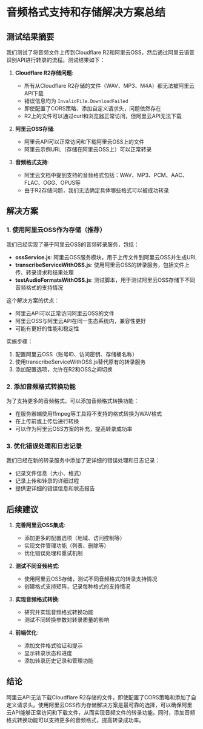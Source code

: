 # 音频格式支持和存储解决方案总结

## 测试结果摘要

我们测试了将音频文件上传到Cloudflare R2和阿里云OSS，然后通过阿里云语音识别API进行转录的流程。测试结果如下：

1. **Cloudflare R2存储问题**:
   - 所有从Cloudflare R2存储的文件（WAV、MP3、M4A）都无法被阿里云API下载
   - 错误信息均为 `InvalidFile.DownloadFailed`
   - 即使配置了CORS策略、添加自定义请求头，问题依然存在
   - R2上的文件可以通过curl和浏览器正常访问，但阿里云API无法下载

2. **阿里云OSS存储**:
   - 阿里云API可以正常访问和下载阿里云OSS上的文件
   - 阿里云示例URL（存储在阿里云OSS上）可以正常转录

3. **音频格式支持**:
   - 阿里云文档中提到支持的音频格式包括：WAV、MP3、PCM、AAC、FLAC、OGG、OPUS等
   - 由于R2存储问题，我们无法确定具体哪些格式可以被成功转录

## 解决方案

### 1. 使用阿里云OSS作为存储（推荐）

我们已经实现了基于阿里云OSS的音频转录服务，包括：

- **ossService.js**: 阿里云OSS服务模块，用于上传文件到阿里云OSS并生成URL
- **transcribeServiceWithOSS.js**: 使用阿里云OSS的转录服务，包括文件上传、转录请求和结果处理
- **testAudioFormatsWithOSS.js**: 测试脚本，用于测试阿里云OSS存储下不同音频格式的支持情况

这个解决方案的优点：
- 阿里云API可以正常访问阿里云OSS的文件
- 阿里云OSS与阿里云API在同一生态系统内，兼容性更好
- 可能有更好的性能和稳定性

实施步骤：
1. 配置阿里云OSS（账号ID、访问密钥、存储桶名称）
2. 使用transcribeServiceWithOSS.js替代原有的转录服务
3. 添加配置选项，允许在R2和OSS之间切换

### 2. 添加音频格式转换功能

为了支持更多的音频格式，可以添加音频格式转换功能：

- 在服务器端使用ffmpeg等工具将不支持的格式转换为WAV格式
- 在上传前或上传后进行转换
- 可以作为阿里云OSS方案的补充，提高转录成功率

### 3. 优化错误处理和日志记录

我们已经在新的转录服务中添加了更详细的错误处理和日志记录：

- 记录文件信息（大小、格式）
- 记录上传和转录的详细过程
- 提供更详细的错误信息和状态报告

## 后续建议

1. **完善阿里云OSS集成**:
   - 添加更多的配置选项（地域、访问控制等）
   - 实现文件管理功能（列表、删除等）
   - 优化错误处理和重试机制

2. **测试不同音频格式**:
   - 使用阿里云OSS存储，测试不同音频格式的转录支持情况
   - 创建格式支持矩阵，记录每种格式的支持情况

3. **实现音频格式转换**:
   - 研究并实现音频格式转换功能
   - 测试不同转换参数对转录质量的影响

4. **前端优化**:
   - 添加文件格式验证和提示
   - 显示转录状态和进度
   - 添加转录历史记录和管理功能

## 结论

阿里云API无法下载Cloudflare R2存储的文件，即使配置了CORS策略和添加了自定义请求头。使用阿里云OSS作为存储解决方案是最可靠的选择，可以确保阿里云API能够正常访问和下载文件，从而实现音频文件的转录功能。同时，添加音频格式转换功能可以支持更多的音频格式，提高转录成功率。 